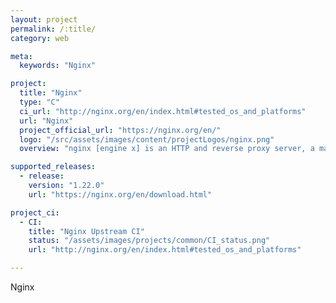 ```yaml
---
layout: project
permalink: /:title/
category: web

meta:
  keywords: "Nginx"

project:
  title: "Nginx"
  type: "C"
  ci_url: "http://nginx.org/en/index.html#tested_os_and_platforms"
  url: "Nginx"
  project_official_url: "https://nginx.org/en/"
  logo: "/src/assets/images/content/projectLogos/nginx.png"
  overview: "nginx [engine x] is an HTTP and reverse proxy server, a mail proxy server, and a generic TCP/UDP proxy server, originally written by Igor Sysoev."

supported_releases:
  - release:
    version: "1.22.0"
    url: "https://nginx.org/en/download.html"

project_ci:
  - CI:
    title: "Nginx Upstream CI"
    status: "/assets/images/projects/common/CI_status.png"
    url: "http://nginx.org/en/index.html#tested_os_and_platforms"

---
```


<p>Nginx</p>
